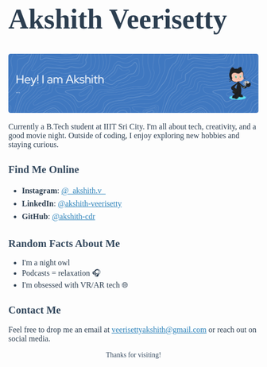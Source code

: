 <h1 style="font-family: Georgia, serif; ;font-size: 56px; color: #2c3e50;">Akshith Veerisetty</h1>



![Header Image](github-header-image.png)

<p style="font-family: Georgia, serif; font-size: 16px; color: #2c3e50;">
Currently a B.Tech student at IIIT Sri City. I'm all about tech, creativity, and a good movie night. Outside of coding, I enjoy exploring new hobbies and staying curious.

</p>

<h2 style="font-family: Georgia, serif; color: #34495e;">Find Me Online </h2>
<ul style="font-family: Georgia, serif; font-size: 16px; color: #2c3e50; line-height: 1.6;">
  <li><strong>Instagram</strong>: <a href="https://instagram.com/_akshith.v_" style="color: #2980b9;">@_akshith.v_</a></li>
  <li><strong>LinkedIn</strong>: <a href="https://www.linkedin.com/in/akshith-veerisetty" style="color: #2980b9;">@akshith-veerisetty</a></li>
  <li><strong>GitHub</strong>: <a href="https://github.com/akshith-cdr" style="color: #2980b9;">@akshith-cdr</a></li>
</ul>

<h2 style="font-family: Georgia, serif; color: #34495e;">Random Facts About Me </h2>
<ul style="font-family: Georgia, serif; font-size: 16px; color: #2c3e50;">
  <li>I'm a night owl 🌙</li>
  <li>Podcasts = relaxation 🎧</li>
  <li>I'm obsessed with VR/AR tech 🌐</li>
</ul>

<h2 style="font-family: Georgia, serif; color: #34495e;">Contact Me </h2>
<p style="font-family: Georgia, serif; font-size: 16px; color: #2c3e50;">
Feel free to drop me an email at <a href="mailto:veerisettyakshith@gmail.com" style="color: #2980b9;">veerisettyakshith@gmail.com</a> or reach out on social media.
</p>

<p style="font-family: Georgia, serif; text-align: center; color: #34495e;">Thanks for visiting!</p>

